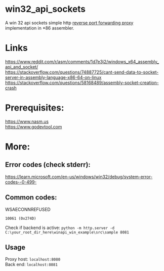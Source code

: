 # win32_api_sockets
A win 32 api sockets simple http [reverse port forwarding proxy](https://www.cloudflare.com/en-gb/learning/cdn/glossary/reverse-proxy/) implementation in *86 assembler.

# Links
https://www.reddit.com/r/asm/comments/1d7e3j2/windows_x64_assembly_api_and_socket/ <br>
https://stackoverflow.com/questions/74887725/cant-send-data-to-socket-server-in-assembly-language-x86-64-on-linux <br>
https://stackoverflow.com/questions/58168489/assembly-socket-creation-crash <br>

# Prerequisites:
https://www.nasm.us <br>
https://www.godevtool.com <br>

# More:
## Error codes (check stderr):
https://learn.microsoft.com/en-us/windows/win32/debug/system-error-codes--0-499- <br>

## Common codes:
WSAECONNREFUSED

`10061 (0x274D)`

Check if backend is active:
`python -m http.server -d C:\your_root_dir_here\winapi_win_example\src\sample 8081`

## Usage
Proxy host: `localhost:8080` <br>
Back end: `localhost:8081`
